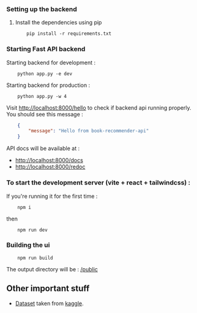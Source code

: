### Setting up the backend
1. Install the dependencies using pip 
    ```
        pip install -r requirements.txt
    ```
### Starting Fast API backend
Starting backend for development :
```
    python app.py -e dev 
```
Starting backend for production :
```
    python app.py -w 4
```
Visit [http://localhost:8000/hello](http://localhost:8000/hello) to check if backend api running properly. You should see this message :
```json
    {
        "message": "Hello from book-recommender-api"
    }
```
API docs will be available at :
- [http://localhost:8000/docs](http://localhost:8000/docs)
- [http://localhost:8000/redoc](http://localhost:8000/redoc)

### To start the development server (vite + react + tailwindcss) :
If you're running it for the first time :
```
    npm i
```
then
```
    npm run dev
```
### Building the ui
```
    npm run build 
```
The output directory will be : [/public](public)

## Other important stuff
- [Dataset](data) taken from [kaggle](https://www.kaggle.com/datasets/arashnic/book-recommendation-dataset).